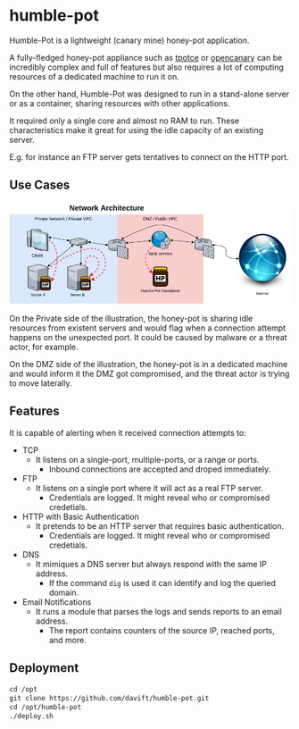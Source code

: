 # humble-pot

Humble-Pot is a lightweight (canary mine) honey-pot application.

A fully-fledged honey-pot appliance such as [tpotce](https://github.com/telekom-security/tpotce) or [opencanary](https://github.com/thinkst/opencanary) can be incredibly complex and full of features but also requires a lot of computing resources of a dedicated machine to run it on.

On the other hand, Humble-Pot was designed to run in a stand-alone server or as a container, sharing resources with other applications.

It required only a single core and almost no RAM to run. These characteristics make it great for using the idle capacity of an existing server.

E.g. for instance an FTP server gets tentatives to connect on the HTTP port.

## Use Cases

![Network Architecture](https://github.com/davift/humble-pot/raw/main/humble-pot.drawio.png)

On the Private side of the illustration, the honey-pot is sharing idle resources from existent servers and would flag when a connection attempt happens on the unexpected port. It could be caused by malware or a threat actor, for example.

On the DMZ side of the illustration, the honey-pot is in a dedicated machine and would inform it the DMZ got compromised, and the threat actor is trying to move laterally.

## Features

It is capable of alerting when it received connection attempts to:

- TCP
  - It listens on a single-port, multiple-ports, or a range or ports.
    - Inbound connections are accepted and droped immediately.
- FTP
  - It listens on a single port where it will act as a real FTP server.
    - Credentials are logged. It might reveal who or compromised credetials.
- HTTP with Basic Authentication
  - It pretends to be an HTTP server that requires basic authentication.
    - Credentials are logged. It might reveal who or compromised credetials.
- DNS
  - It mimiques a DNS server but always respond with the same IP address.
    - If the command `dig` is used it can identify and log the queried domain.
- Email Notifications
  - It runs a module that parses the logs and sends reports to an email address.
    - The report contains counters of the source IP, reached ports, and more.

## Deployment

```
cd /opt
git clone https://github.com/davift/humble-pot.git
cd /opt/humble-pot
./deploy.sh
```
